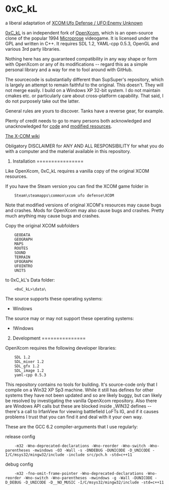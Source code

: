 # 0xC_kL

a liberal adaptation of [XCOM:Ufo Defense / UFO:Enemy Unknown][1]

[1]: https://en.wikipedia.org/wiki/UFO:_Enemy_Unknown

[0xC_kL][2] is an independent fork of [OpenXcom][3], which is an open-source clone of the popular 1994 [Microprose][4] videogame. It is licensed under the GPL and written in C++. It requires SDL 1.2, YAML-cpp 0.5.3, OpenGL and various 3rd party libraries.

[2]: https://github.com/kevL/0xC_kL
[3]: https://github.com/SupSuper/OpenXcom
[4]: https://en.wikipedia.org/wiki/MicroProse

Nothing here has any guaranteed compatibility in any way shape or form with OpenXcom or any of its modifications -- regard this as a simple personal library and a way for me to fool around with GitHub.

The sourcecode is substantially different than SupSuper's repository, which is largely an attempt to remain faithful to the original. This doesn't. They will not merge easily. I build on a Windows XP 32-bit system. I do not maintain cmakes etc. or particularly care about cross-platform capability. That said, I do not purposely take out the latter.

General rules are yours to discover. Tanks have a reverse gear, for example.

Plenty of credit needs to go to many persons both acknowledged and unacknowledged for [code][5] and [modified resources][6].

[5]: http://openxcom.org/
[6]: http://openxcom.org/forum/

[The X-COM wiki][7]

[7]: http://www.ufopaedia.org/index.php/Main_Page

Obligatory DISCLAIMER for ANY AND ALL RESPONSIBILITY for what you do with a computer and the material available in this repository.


1. Installation
================

Like OpenXcom, 0xC_kL requires a vanilla copy of the original XCOM resources.

If you have the Steam version you can find the XCOM game folder in

		Steam\steamapps\common\xcom ufo defense\XCOM

Note that modified versions of original XCOM's resources may cause bugs and crashes. Mods for OpenXcom may also cause bugs and crashes. Pretty much anything may cause bugs and crashes.

Copy the original XCOM subfolders

		GEODATA
		GEOGRAPH
		MAPS
		ROUTES
		SOUND
		TERRAIN
		UFOGRAPH
		UFOINTRO
		UNITS

to 0xC_kL's Data folder:

		<0xC_kL>\data\


The source supports these operating systems:
- Windows

The source may or may not support these operating systems:
- !Windows


2. Development
===============

OpenXcom requires the following developer libraries:

		SDL 1.2
		SDL_mixer 1.2
		SDL_gfx 1.2
		SDL_image 1.2
		yaml-cpp 0.5.3

This repository contains no tools for building. It's source-code only that I compile on a Win32 XP Sp3 machine. While it still has defines for other systems they have not been updated and so are likely buggy, but can likely be resolved by investigating the vanilla OpenXcom repository. Also there are Windows API calls but these are blocked inside _WIN32 defines -- there's a call to IrfanView for viewing battlefield LoFTs IG, and if it causes problems I trust that you can find it and deal with it your own way.

These are the GCC 6.2 compiler-arguments that I use regularly:

release config

		-m32 -Wno-deprecated-declarations -Wno-reorder -Wno-switch -Wno-parentheses -mwindows -O3 -Wall -s -DNDEBUG -DUNICODE -D_UNICODE -I/C/msys32/mingw32/include -include src/pch.h -std=c++11

debug config

		-m32 -fno-omit-frame-pointer -Wno-deprecated-declarations -Wno-reorder -Wno-switch -Wno-parentheses -mwindows -g -Wall -DUNICODE -D_DEBUG -D_UNICODE -D__NO_MUSIC -I/C/msys32/mingw32/include -std=c++11